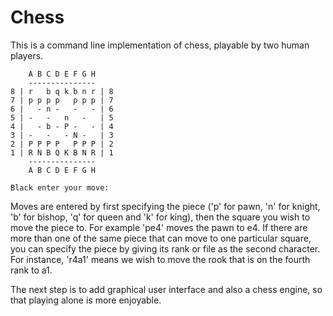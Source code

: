 Chess
======

This is a command line implementation of chess, playable by two human players.

        A B C D E F G H
        ---------------
    8 | r   b q k b n r | 8
    7 | p p p p   p p p | 7
    6 |   - n -   -   - | 6
    5 | -   -   n   -   | 5
    4 |   - b - P -   - | 4
    3 | -   -   - N -   | 3
    2 | P P P P   P P P | 2
    1 | R N B Q K B N R | 1
        ---------------
        A B C D E F G H
    
    Black enter your move: 

Moves are entered by first specifying the piece ('p' for pawn, 'n' for knight, 'b' for bishop, 'q' for queen and 'k' for king), then the square you wish to move the piece to. For example 'pe4' moves the pawn to e4. If there are more than one of the same piece that can move to one particular square, you can specify the piece by giving its rank or file as the second character. For instance, 'r4a1' means we wish to move the rook that is on the fourth rank to a1.

The next step is to add graphical user interface and also a chess engine, so that playing alone is more enjoyable.

